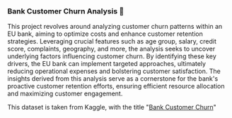 ### Bank Customer Churn Analysis 🏦
This project revolves around analyzing customer churn patterns within an EU bank, aiming to optimize costs and enhance customer retention strategies. Leveraging crucial features such as age group, salary, credit score, complaints, geography, and more, the analysis seeks to uncover underlying factors influencing customer churn. By identifying these key drivers, the EU bank can implement targeted approaches, ultimately reducing operational expenses and bolstering customer satisfaction. The insights derived from this analysis serve as a cornerstone for the bank's proactive customer retention efforts, ensuring efficient resource allocation and maximizing customer engagement.

This dataset is taken from Kaggle, with the title "[Bank Customer Churn](https://www.kaggle.com/datasets/radheshyamkollipara/bank-customer-churn/data)"
